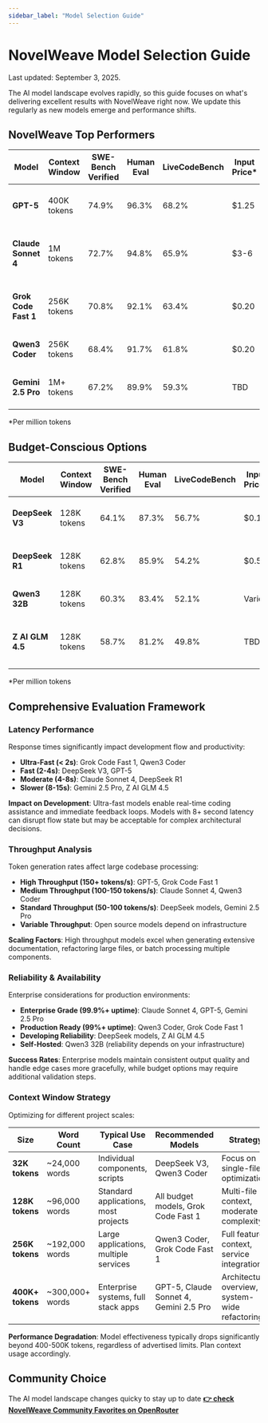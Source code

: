 ```yaml
---
sidebar_label: "Model Selection Guide"
---
```


# NovelWeave Model Selection Guide

Last updated: September 3, 2025.

The AI model landscape evolves rapidly, so this guide focuses on what's delivering excellent results with NovelWeave right now. We update this regularly as new models emerge and performance shifts.

## NovelWeave Top Performers

| Model                | Context Window | SWE-Bench Verified | Human Eval | LiveCodeBench | Input Price\* | Output Price\* | Best For                                    |
| -------------------- | -------------- | ------------------ | ---------- | ------------- | ------------- | -------------- | ------------------------------------------- |
| **GPT-5**            | 400K tokens    | 74.9%              | 96.3%      | 68.2%         | $1.25         | $10            | Latest capabilities, multi-modal coding     |
| **Claude Sonnet 4**  | 1M tokens      | 72.7%              | 94.8%      | 65.9%         | $3-6          | $15-22.50      | Enterprise code generation, complex systems |
| **Grok Code Fast 1** | 256K tokens    | 70.8%              | 92.1%      | 63.4%         | $0.20         | $1.50          | Rapid development, cost-performance balance |
| **Qwen3 Coder**      | 256K tokens    | 68.4%              | 91.7%      | 61.8%         | $0.20         | $0.80          | Pure coding tasks, rapid prototyping        |
| **Gemini 2.5 Pro**   | 1M+ tokens     | 67.2%              | 89.9%      | 59.3%         | TBD           | TBD            | Massive codebases, architectural planning   |

\*Per million tokens

## Budget-Conscious Options

| Model            | Context Window | SWE-Bench Verified | Human Eval | LiveCodeBench | Input Price\* | Output Price\* | Notes                                |
| ---------------- | -------------- | ------------------ | ---------- | ------------- | ------------- | -------------- | ------------------------------------ |
| **DeepSeek V3**  | 128K tokens    | 64.1%              | 87.3%      | 56.7%         | $0.14         | $0.28          | Exceptional value for daily coding   |
| **DeepSeek R1**  | 128K tokens    | 62.8%              | 85.9%      | 54.2%         | $0.55         | $2.19          | Advanced reasoning at budget prices  |
| **Qwen3 32B**    | 128K tokens    | 60.3%              | 83.4%      | 52.1%         | Varies        | Varies         | Open source flexibility              |
| **Z AI GLM 4.5** | 128K tokens    | 58.7%              | 81.2%      | 49.8%         | TBD           | TBD            | MIT license, hybrid reasoning system |

\*Per million tokens

## Comprehensive Evaluation Framework

### Latency Performance

Response times significantly impact development flow and productivity:

- **Ultra-Fast (< 2s)**: Grok Code Fast 1, Qwen3 Coder
- **Fast (2-4s)**: DeepSeek V3, GPT-5
- **Moderate (4-8s)**: Claude Sonnet 4, DeepSeek R1
- **Slower (8-15s)**: Gemini 2.5 Pro, Z AI GLM 4.5

**Impact on Development**: Ultra-fast models enable real-time coding assistance and immediate feedback loops. Models with 8+ second latency can disrupt flow state but may be acceptable for complex architectural decisions.

### Throughput Analysis

Token generation rates affect large codebase processing:

- **High Throughput (150+ tokens/s)**: GPT-5, Grok Code Fast 1
- **Medium Throughput (100-150 tokens/s)**: Claude Sonnet 4, Qwen3 Coder
- **Standard Throughput (50-100 tokens/s)**: DeepSeek models, Gemini 2.5 Pro
- **Variable Throughput**: Open source models depend on infrastructure

**Scaling Factors**: High throughput models excel when generating extensive documentation, refactoring large files, or batch processing multiple components.

### Reliability & Availability

Enterprise considerations for production environments:

- **Enterprise Grade (99.9%+ uptime)**: Claude Sonnet 4, GPT-5, Gemini 2.5 Pro
- **Production Ready (99%+ uptime)**: Qwen3 Coder, Grok Code Fast 1
- **Developing Reliability**: DeepSeek models, Z AI GLM 4.5
- **Self-Hosted**: Qwen3 32B (reliability depends on your infrastructure)

**Success Rates**: Enterprise models maintain consistent output quality and handle edge cases more gracefully, while budget options may require additional validation steps.

### Context Window Strategy

Optimizing for different project scales:

| Size             | Word Count      | Typical Use Case                      | Recommended Models                     | Strategy                                        |
| ---------------- | --------------- | ------------------------------------- | -------------------------------------- | ----------------------------------------------- |
| **32K tokens**   | ~24,000 words   | Individual components, scripts        | DeepSeek V3, Qwen3 Coder               | Focus on single-file optimization               |
| **128K tokens**  | ~96,000 words   | Standard applications, most projects  | All budget models, Grok Code Fast 1    | Multi-file context, moderate complexity         |
| **256K tokens**  | ~192,000 words  | Large applications, multiple services | Qwen3 Coder, Grok Code Fast 1          | Full feature context, service integration       |
| **400K+ tokens** | ~300,000+ words | Enterprise systems, full stack apps   | GPT-5, Claude Sonnet 4, Gemini 2.5 Pro | Architectural overview, system-wide refactoring |

**Performance Degradation**: Model effectiveness typically drops significantly beyond 400-500K tokens, regardless of advertised limits. Plan context usage accordingly.

## Community Choice

The AI model landscape changes quicky to stay up to date [**👉 check NovelWeave Community Favorites on OpenRouter**](https://openrouter.ai/apps?url=https%3A%2F%2Fnovelweave.ai%2F)
